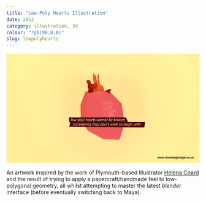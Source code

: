 ```yaml
---
title: "Low-Poly Hearts Illustration" 
date: 2012
category: illustration, 3d
colour: "rgb(90,0,0)"
slug: lowpolyhearts 
---
```


![Low-poly hearts illustration](lowpolyhearts.jpg)

An artwork inspired by the work of Plymouth-based Illustrator [Helena Coard](http://www.helena-coard.co.uk/) and the result of trying to apply a papercraft/handmade feel to low-polygonal geometry, all whilst attempting to master the latest _blender_ interface (before eventually switching back to Maya).